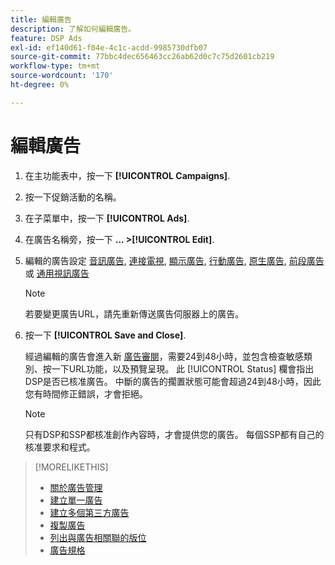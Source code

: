 ```yaml
---
title: 編輯廣告
description: 了解如何編輯廣告。
feature: DSP Ads
exl-id: ef140d61-f04e-4c1c-acdd-9985730dfb07
source-git-commit: 77bbc4dec656463cc26ab62d0c7c75d2601cb219
workflow-type: tm+mt
source-wordcount: '170'
ht-degree: 0%

---
```


# 編輯廣告

1. 在主功能表中，按一下 **[!UICONTROL Campaigns]**.
1. 按一下促銷活動的名稱。
1. 在子菜單中，按一下 **[!UICONTROL Ads]**.
1. 在廣告名稱旁，按一下  **... >[!UICONTROL Edit]**.
1. 編輯的廣告設定 [音訊廣告](ad-settings-audio.md), [連接電視](ad-settings-connected-tv.md), [顯示廣告](ad-settings-display.md), [行動廣告](ad-settings-mobile.md), [原生廣告](ad-settings-native.md), [前段廣告](ad-settings-pre-roll.md) 或 [通用視訊廣告](ad-settings-universal-video.md)

   >[!NOTE]
   >
   >若要變更廣告URL，請先重新傳送廣告伺服器上的廣告。

1. 按一下 **[!UICONTROL Save and Close]**.

   經過編輯的廣告會進入新 [廣告審閱](ad-about.md)，需要24到48小時，並包含檢查敏感類別、按一下URL功能，以及預覽呈現。 此 [!UICONTROL Status] 欄會指出DSP是否已核准廣告。 中斷的廣告的擱置狀態可能會超過24到48小時，因此您有時間修正錯誤，才會拒絕。

   >[!NOTE]
   >
   >只有DSP和SSP都核准創作內容時，才會提供您的廣告。 每個SSP都有自己的核准要求和程式。

>[!MORELIKETHIS]
>
>* [關於廣告管理](ad-about.md)
>* [建立單一廣告](ad-create.md)
>* [建立多個第三方廣告](ad-create-multiple.md)
>* [複製廣告](ad-duplicate.md)
>* [列出與廣告相關聯的版位](ad-list-placements.md)
>* [廣告規格](ad-specs.md)

